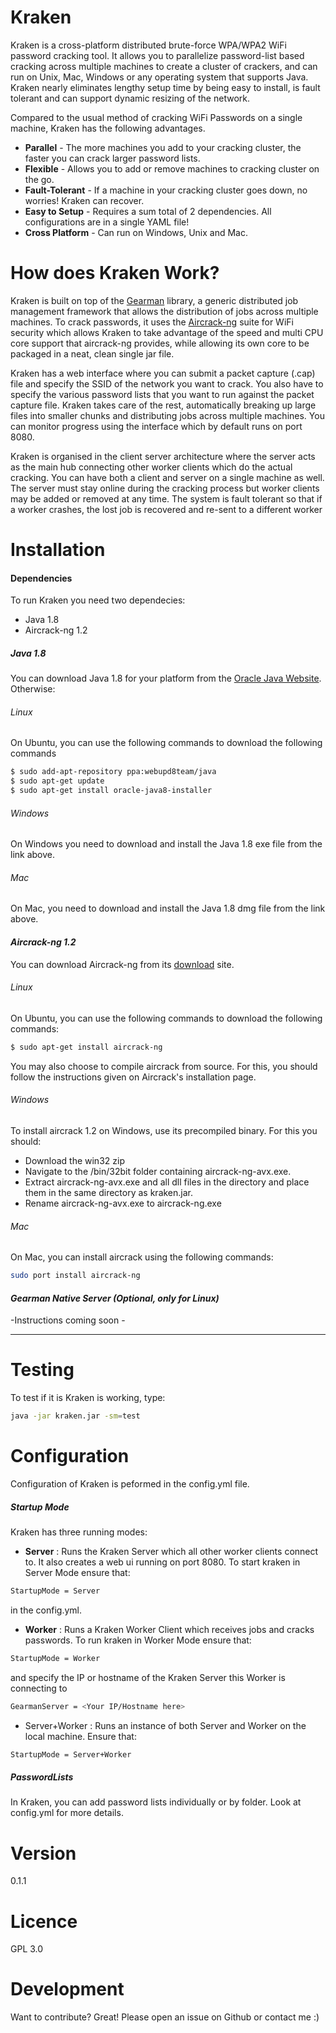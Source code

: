 # Kraken

Kraken is a cross-platform distributed brute-force WPA/WPA2 WiFi password cracking tool. It allows you to parallelize password-list based cracking across multiple machines to create a cluster of crackers, and can run on Unix, Mac, Windows or any operating system that supports Java. Kraken nearly eliminates lengthy setup time by being easy to install, is fault tolerant and can support dynamic resizing of the network. 

Compared to the usual method of cracking WiFi Passwords on a single machine, Kraken has the following advantages.
    
- **Parallel** - The more machines you add to your cracking cluster, the faster you can crack larger password lists.
- **Flexible** - Allows you to add or remove machines to cracking cluster on the go.
- **Fault-Tolerant** - If a machine in your cracking cluster goes down, no worries! Kraken can recover. 
- **Easy to Setup** - Requires a sum total of 2 dependencies. All configurations are in a single YAML file!
- **Cross Platform** - Can run on Windows, Unix and Mac.

# How does Kraken Work?
Kraken is built on top of the [Gearman] library, a generic distributed job management framework that allows the distribution of jobs across multiple machines. To crack passwords, it uses the [Aircrack-ng] suite for WiFi security which allows Kraken to take advantage of the speed and multi CPU core support that aircrack-ng provides, while allowing its own core to be packaged in a neat, clean single jar file. 

Kraken has a web interface where you can submit a packet capture (.cap) file and specify the SSID of the network you want to crack. You also have to specify the various password lists that you want to run against the packet capture file. Kraken takes care of the rest, automatically breaking up large files into smaller chunks and distributing jobs across multiple machines. You can monitor progress using the interface which by default runs on port 8080.

Kraken is organised in the client server architecture where the server acts as the main hub connecting other worker clients which do the actual cracking. You can have both a client and server on a single machine as well. The server must stay online during the cracking process but worker clients may be added or removed at any time. The system is fault tolerant so that if a worker crashes, the lost job is recovered and re-sent to a different worker

# Installation
#### Dependencies

To run Kraken you need two dependecies:
- Java 1.8
- Aircrack-ng 1.2
##### ***Java 1.8*** 
You can download Java 1.8 for your platform from the [Oracle Java Website]. Otherwise:
###### Linux
On Ubuntu, you can use the following commands to download the following commands
```sh
$ sudo add-apt-repository ppa:webupd8team/java
$ sudo apt-get update
$ sudo apt-get install oracle-java8-installer
```
###### Windows
On Windows you need to download and install the Java 1.8 exe file from the link above.

###### Mac
On Mac, you need to download and install the Java 1.8 dmg file from the link above.

#### ***Aircrack-ng 1.2***  
You can download Aircrack-ng from its [download] site.
###### Linux
On Ubuntu, you can use the following commands to download the following commands:
```sh
$ sudo apt-get install aircrack-ng
```
You may also choose to compile aircrack from source. For this, you should follow the instructions given on Aircrack's installation page.
###### Windows
To install aircrack 1.2 on Windows, use its precompiled binary. For this you should:
- Download the win32 zip
- Navigate to the /bin/32bit folder containing aircrack-ng-avx.exe.
- Extract aircrack-ng-avx.exe and all dll files in the directory and place them in the same directory as kraken.jar.
- Rename aircrack-ng-avx.exe to aircrack-ng.exe

###### Mac
On Mac, you can install aircrack using the following commands:
```sh
sudo port install aircrack-ng
```

#### ***Gearman Native Server (Optional, only for Linux)***
-Instructions coming soon -

---
# Testing
To test if it is Kraken is working, type:
```sh
java -jar kraken.jar -sm=test
```
# Configuration

Configuration of Kraken is peformed in the config.yml file.

##### Startup Mode
Kraken has three running modes: 
- **Server** : Runs the Kraken Server which all other worker clients connect to. It also creates a web ui running on port 8080. To start kraken in Server Mode ensure that:
```sh
StartupMode = Server
```
in the config.yml.
- **Worker** : Runs a Kraken Worker Client which receives jobs and cracks passwords. To run kraken in Worker Mode ensure that:
```sh
StartupMode = Worker
```
and specify the IP or hostname of the Kraken Server this Worker is connecting to
```sh
GearmanServer = <Your IP/Hostname here>
```
- Server+Worker : Runs an instance of both Server and Worker on the local machine.
Ensure that:
```sh
StartupMode = Server+Worker
```

##### PasswordLists
In Kraken, you can add password lists individually or by folder. Look at config.yml for more details.

# Version
0.1.1

# Licence
GPL 3.0

# Development
Want to contribute? Great! Please open an issue on Github or contact me :)

[//]: # (These are reference links used in the body of this note and get stripped out when the markdown processor does its job. There is no need to format nicely because it shouldn't be seen. Thanks SO - http://stackoverflow.com/questions/4823468/store-comments-in-markdown-syntax)


[Aircrack-ng]: <http://aircrack-ng.org>
[Gearman]: <http://gearman.org>
[Oracle Java Website]: <http://www.oracle.com/technetwork/java/javase/downloads/jdk8-downloads-2133151.html>
[download]: <http://aircrack-ng.org>
